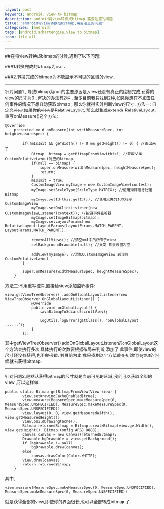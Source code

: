 ```yaml
---
layout: post
keywords: android, view to bitmap 
description: android将view转换成bitmap,需要注意的问题
title: "android将view转换成bitmap,需要注意的问题"
categories: [android]
tags: [android,achartengine,view to bitmap]
icon: file-alt
---
```


-----------------------------------------------------
##在将view转换成bitmap的时候,遇到了以下问题:

###1.转换完成的bitmap为null .

###2.转换完成的bitmap为不能显示不可见的区域的view .

--------------------------------------------------



针对问题1 , 导致bitmap为null的主要原因是,view还没有真正的绘制完成,获得的view的尺寸为0 .
解决的办法有2种 , 至少目前我只找到2种,如果你想在不点击任何事件的情况下想自动获取bitmap , 那么你就得实时判断view的尺寸.
方法一: 自定义view,如果你的view是RelativeLayout, 那么就集成extends RelativeLayout,重写onMeasure()这个方法:

	@Override
		protected void onMeasure(int widthMeasureSpec, int heightMeasureSpec) {
			
			if(!mIsInit && getWidth() != 0 && getHeight() != 0) { //画出来了
				Bitmap  bitmap = getBitmapFromView(this); //获取父类CustomRelativeLayout对应的Bitmap
				if(null == bitmap) {
					super.onMeasure(widthMeasureSpec, heightMeasureSpec);
					return;
				}
				mIsInit = true;
				CustomImageView myImage = new CustomImageView(context);
				myImage.setScaleType(ScaleType.MATRIX); //使用矩阵进行处理Bitmap
				myImage.setId(this.getId()); //使用父类的Id来标示CustomImageView
				myImage.setOnClickListener(new CustomImageViewListener(context)); //按键事件监听器
				myImage.setImageBitmap(bitmap);
				myImage.setLayoutParams(new RelativeLayout.LayoutParams(LayoutParams.MATCH_PARENT, LayoutParams.MATCH_PARENT));
				
				removeAllViews(); //清空xml中的所有子view
				setBackgroundDrawable(null); //父类 背景设置为空
				
				addView(myImage); //添加CustomImageView 到当前 CustomRelativeLayout
			}
		
			super.onMeasure(widthMeasureSpec, heightMeasureSpec);
		}
	
方法二:不用重写控件,直接给view添加监听事件:

	view.getViewTreeObserver().addOnGlobalLayoutListener(new ViewTreeObserver.OnGlobalLayoutListener() {
				@Override
				public void onGlobalLayout() {
					savaBitmapToSdcard(scrollView);

					LogUtils.logError(getClass(), "onGlobalLayout ......");
				}
			});

其中getViewTreeObserver().addOnGlobalLayoutListener的onGlobalLayout这个方法会执行多次,具体执行的次数要根据布局来判断,添加了
此事件,即使view的尺寸还没有获得,也不会报错. 到目前为止,我只找到这个方法能在初始化layout的时候就去获得bitmap .

---------------------------------------

针对问题2,是默认获得bitmap的尺寸就是当前可见的区域,我们可以获取全部的view ,可以这样做:

	public static Bitmap getBitmapFromView(View view) {
			view.setDrawingCacheEnabled(true);
			view.measure(MeasureSpec.makeMeasureSpec(0, MeasureSpec.UNSPECIFIED), MeasureSpec.makeMeasureSpec(0, MeasureSpec.UNSPECIFIED));
			view.layout(0, 0, view.getMeasuredWidth(), view.getMeasuredHeight());
			view.buildDrawingCache();
			Bitmap returnedBitmap = Bitmap.createBitmap(view.getWidth(), view.getHeight(), Bitmap.Config.ARGB_8888);
			Canvas canvas = new Canvas(returnedBitmap);
			Drawable bgDrawable = view.getBackground();
			if (bgDrawable != null)
				bgDrawable.draw(canvas);
			else
				canvas.drawColor(Color.WHITE);
			view.draw(canvas);
			return returnedBitmap;
		}

其中,

    view.measure(MeasureSpec.makeMeasureSpec(0, MeasureSpec.UNSPECIFIED), MeasureSpec.makeMeasureSpec(0, MeasureSpec.UNSPECIFIED))

就是获得全部的view,即使你的界面很长,也可以全部转成bitmap 了.
